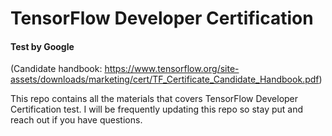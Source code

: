 # TensorFlow Developer Certification

#### Test by Google

(Candidate handbook: https://www.tensorflow.org/site-assets/downloads/marketing/cert/TF_Certificate_Candidate_Handbook.pdf)

This repo contains all the materials that covers TensorFlow Developer Certification test. I will be frequently updating this repo so stay put and reach out if you have questions. 


